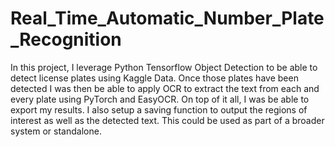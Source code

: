 # Real_Time_Automatic_Number_Plate_Recognition
In this project, I leverage Python Tensorflow Object Detection to be able to detect license plates using Kaggle Data. Once those plates have been
detected I was then be able to apply OCR to extract the text from each and every plate using PyTorch and EasyOCR.
On top of it all, I was be able to export my results. I also setup a saving function to output the regions of interest as well as the detected text. This
could be used as part of a broader system or standalone.
